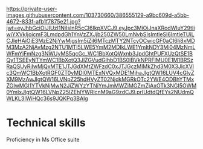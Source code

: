 https://private-user-images.githubusercontent.com/103730660/386555129-a9bc609d-a5bb-4672-833f-afb1f7875e21.jpg?jwt=eyJhbGciOiJIUzI1NiIsInR5cCI6IkpXVCJ9.eyJpc3MiOiJnaXRodWIuY29tIiwiYXVkIjoicmF3LmdpdGh1YnVzZXJjb250ZW50LmNvbSIsImtleSI6ImtleTUiLCJleHAiOjE3MzE2NjYwMjgsIm5iZiI6MTczMTY2NTcyOCwicGF0aCI6Ii8xMDM3MzA2NjAvMzg2NTU1MTI5LWE5YmM2MDlkLWE1YmItNDY3Mi04MzNmLWFmYjFmNzg3NWUyMS5qcGc_WC1BbXotQWxnb3JpdGhtPUFXUzQtSE1BQy1TSEEyNTYmWC1BbXotQ3JlZGVudGlhbD1BS0lBVkNPRFlMU0E1M1BRSzRaQSUyRjIwMjQxMTE1JTJGdXMtZWFzdC0xJTJGczMlMkZhd3M0X3JlcXVlc3QmWC1BbXotRGF0ZT0yMDI0MTExNVQxMDE1MjhaJlgtQW16LUV4cGlyZXM9MzAwJlgtQW16LVNpZ25hdHVyZT02NjdkMGRkOTc2YWE4ODBhYTMxZGIwMGI1YTVkNjMwN2JiZWYzYTNiYmJmMWZiMGZmZjAxOTk3NGI5OWM0YmIxJlgtQW16LVNpZ25lZEhlYWRlcnM9aG9zdCJ9.prIUdtdQfEYs2NUdmQWLKL3IWiHQc36s9JQKPq3BAlg

# Technical skills
Proficiency in Ms Office suite

